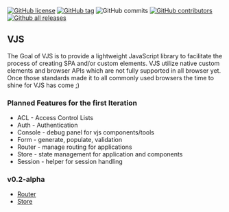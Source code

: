 [![GitHub license](https://img.shields.io/github/license/AndTheGodsMadeLove/vjs.svg)](https://github.com/AndTheGodsMadeLove/vjs/blob/master/LICENSE) [![GitHub tag](https://img.shields.io/github/tag/AndTheGodsMadeLove/vjs.svg)](https://GitHub.com/AndTheGodsMadeLove/vjs/tags/) ![GitHub commits](https://img.shields.io/github/commits-since/AndTheGodsMadeLove/vjs/v0.1-alpha.svg) [![GitHub contributors](https://img.shields.io/github/contributors/AndTheGodsMadeLove/vjs.svg)](https://GitHub.com/AndTheGodsMadeLove/vjs/graphs/contributors/) [![Github all releases](https://img.shields.io/github/downloads/AndTheGodsMadeLove/vjs/total.svg)](https://GitHub.com/AndTheGodsMadeLove/vjs/releases/)

## VJS

The Goal of VJS is to provide a lightweight JavaScript library to facilitate the process of creating SPA and/or custom elements. VJS utilize native custom elements and browser APIs which are not fully supported in all browser yet. Once those standards made it to all commonly used browsers the time to shine for VJS has come ;)

### Planned Features for the first Iteration
- ACL - Access Control Lists
- Auth - Authentication
- Console - debug panel for vjs components/tools
- Form - generate, populate, validation
- Router - manage routing for applications
- Store - state management for application and components
- Session - helper for session handling

### v0.2-alpha

- [Router](https://github.com/AndTheGodsMadeLove/vjs/tree/master/src/router)
- [Store](https://github.com/AndTheGodsMadeLove/vjs/tree/master/src/store)